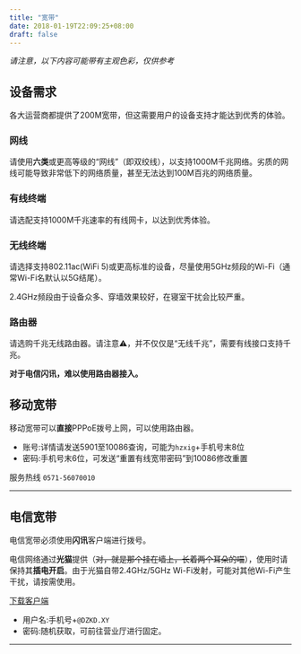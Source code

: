 ```yaml
---
title: "宽带"
date: 2018-01-19T22:09:25+08:00
draft: false
---
```


*请注意，以下内容可能带有主观色彩，仅供参考*

## 设备需求

各大运营商都提供了200M宽带，但这需要用户的设备支持才能达到优秀的体验。

### 网线

请使用**六类**或更高等级的“网线”（即双绞线），以支持1000M千兆网络。劣质的网线可能导致非常低下的网络质量，甚至无法达到100M百兆的网络质量。

### 有线终端

请选配支持1000M千兆速率的有线网卡，以达到优秀体验。

### 无线终端

请选择支持802.11ac(WiFi 5)或更高标准的设备，尽量使用5GHz频段的Wi-Fi（通常Wi-Fi名默认以5G结尾）。

2.4GHz频段由于设备众多、穿墙效果较好，在寝室干扰会比较严重。

### 路由器

请选购千兆无线路由器。请注意⚠️，并不仅仅是“无线千兆”，需要有线接口支持千兆。

**对于电信闪讯，难以使用路由器接入。**

## 移动宽带

移动宽带可以**直接**PPPoE拨号上网，可以使用路由器。

- 账号:详情请发送5901至10086查询，可能为`hzxig`+手机号末8位
- 密码:手机号末6位，可发送“重置有线宽带密码”到10086修改重置

服务热线 `0571-56070010`

------


## 电信宽带

电信宽带必须使用**闪讯**客户端进行拨号。

电信网络通过**光猫**提供（~~对，就是那个挂在墙上，长着两个耳朵的喵~~），使用时请保持其**插电开启**。由于光猫自带2.4GHz/5GHz Wi-Fi发射，可能对其他Wi-Fi产生干扰，请按需使用。

[下载客户端](www.114school.cn/xytypt/typt/download/download.html)

- 用户名:手机号+`@DZKD.XY`
- 密码:随机获取，可前往营业厅进行固定。

------

